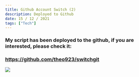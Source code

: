 ```yaml
---
title: Github Account Switch (2)
description: Deployed to Github
date: 15 / 12 / 2021
tags: ["Tech"]
---
```


<h3>My script has been deployed to the github, if you are interested, please check it:</h3>
<h3><a href="https://github.com/theo923/switchgit">https://github.com/theo923/switchgit</a></h3>
<Image layout='fill' src='/image/Blog/20211215-0100/20211215-0001.jpg'></Image><br/>
